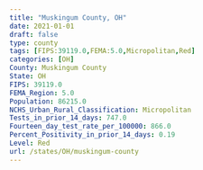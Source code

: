 ```yaml
---
title: "Muskingum County, OH"
date: 2021-01-01
draft: false
type: county
tags: [FIPS:39119.0,FEMA:5.0,Micropolitan,Red]
categories: [OH]
County: Muskingum County
State: OH
FIPS: 39119.0
FEMA_Region: 5.0
Population: 86215.0
NCHS_Urban_Rural_Classification: Micropolitan
Tests_in_prior_14_days: 747.0
Fourteen_day_test_rate_per_100000: 866.0
Percent_Positivity_in_prior_14_days: 0.19
Level: Red
url: /states/OH/muskingum-county
---
```



